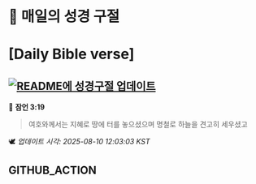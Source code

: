 # 🙏 매일의 성경 구절
# [Daily Bible verse]
## [![README에 성경구절 업데이트](https://github.com/DONGSUKA/first_test/actions/workflows/update-readme-bible.yml/badge.svg)](https://github.com/DONGSUKA/first_test/actions/workflows/update-readme-bible.yml)
<!-- START_BIBLE_VERSE -->
📖 **잠언 3:19**
> 여호와께서는 지혜로 땅에 터를 놓으셨으며 명철로 하늘을 견고히 세우셨고

🕊️ _업데이트 시각: 2025-08-10 12:03:03 KST_
  <!-- END_BIBLE_VERSE -->
## GITHUB_ACTION
